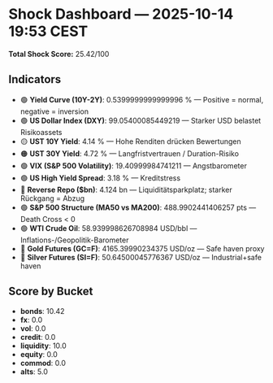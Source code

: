 # Shock Dashboard — 2025-10-14 19:53 CEST
**Total Shock Score:** 25.42/100

## Indicators
- 🟢 **Yield Curve (10Y-2Y)**: 0.5399999999999996 % — Positive = normal, negative = inversion
- 🟢 **US Dollar Index (DXY)**: 99.05400085449219  — Starker USD belastet Risikoassets
- 🟡 **UST 10Y Yield**: 4.14 % — Hohe Renditen drücken Bewertungen
- 🟠 **UST 30Y Yield**: 4.72 % — Langfristvertrauen / Duration-Risiko
- 🟢 **VIX (S&P 500 Volatility)**: 19.40999984741211  — Angstbarometer
- 🟢 **US High Yield Spread**: 3.18 % — Kreditstress
- 🔴 **Reverse Repo ($bn)**: 4.124 bn — Liquiditätsparkplatz; starker Rückgang = Abzug
- 🟢 **S&P 500 Structure (MA50 vs MA200)**: 488.9902441406257 pts — Death Cross < 0
- 🟢 **WTI Crude Oil**: 58.939998626708984 USD/bbl — Inflations-/Geopolitik-Barometer
- 🔴 **Gold Futures (GC=F)**: 4165.39990234375 USD/oz — Safe haven proxy
- 🔴 **Silver Futures (SI=F)**: 50.64500045776367 USD/oz — Industrial+safe haven

## Score by Bucket
- **bonds**: 10.42
- **fx**: 0.0
- **vol**: 0.0
- **credit**: 0.0
- **liquidity**: 10.0
- **equity**: 0.0
- **commod**: 0.0
- **alts**: 5.0